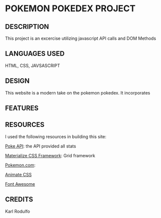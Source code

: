 # POKEMON POKEDEX PROJECT 

## DESCRIPTION
This project is an excercise utilizing javascript API calls and DOM Methods

## LANGUAGES USED 
HTML, CSS, JAVSASCRIPT

## DESIGN
This website is a modern take on the pokemon pokedex.
It incorporates 

## FEATURES


## RESOURCES

I used the following resources in building this site: 

[Poke API](http://pokeapi.com): the API provided all stats 

[Materialize CSS Framework](https://materializecss.com/): Grid framework

[Pokemon.com](https://www.pokemon.com/us/): 

[Animate CSS](https://daneden.github.io/animate.css/)

[Font Awesome](https://fontawesome.com/icons?d=gallery)


## CREDITS
Karl Rodulfo